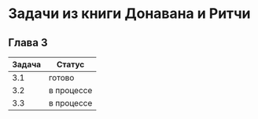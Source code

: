 # Задачи из книги Донавана и Ритчи

## Глава 3

Задача | Статус
------ | ------
3.1    | готово
3.2    | в процессе
3.3    | в процессе
